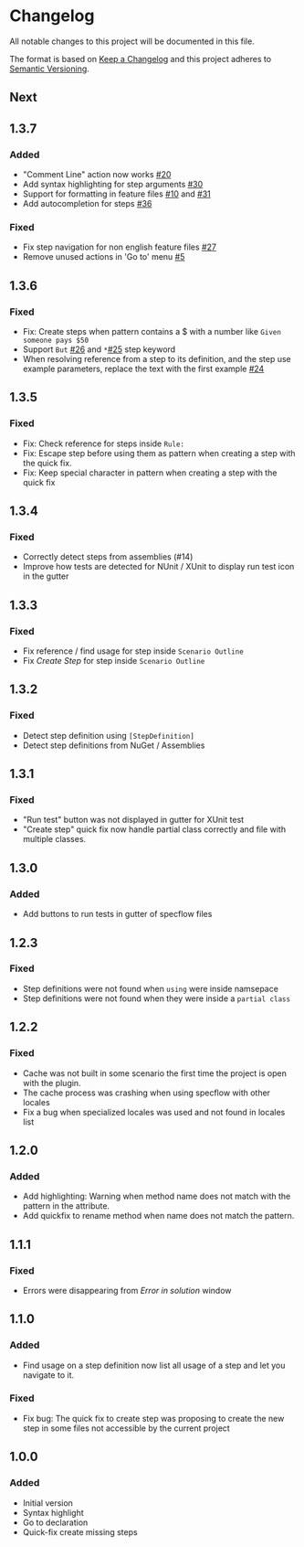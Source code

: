 # Changelog
All notable changes to this project will be documented in this file.

The format is based on [Keep a Changelog](http://keepachangelog.com/en/1.0.0/)
and this project adheres to [Semantic Versioning](http://semver.org/spec/v2.0.0.html).

## Next

## 1.3.7
### Added
- "Comment Line" action now works [#20](https://github.com/SpecFlowOSS/SpecFlow.Rider/issues/20)
- Add syntax highlighting for step arguments [#30](https://github.com/SpecFlowOSS/SpecFlow.Rider/issues/30)
- Support for formatting in feature files [#10](https://github.com/SpecFlowOSS/SpecFlow.Rider/issues/10) and [#31](https://github.com/SpecFlowOSS/SpecFlow.Rider/issues/31)
- Add autocompletion for steps [#36](https://github.com/SpecFlowOSS/SpecFlow.Rider/pull/36)
### Fixed
- Fix step navigation for non english feature files [#27](https://github.com/SpecFlowOSS/SpecFlow.Rider/issues/27)
- Remove unused actions in 'Go to' menu [#5](https://github.com/SpecFlowOSS/SpecFlow.Rider/issues/5)

## 1.3.6
### Fixed
- Fix: Create steps when pattern contains a $ with a number like `Given someone pays $50`
- Support `But` [#26](https://github.com/SpecFlowOSS/SpecFlow.Rider/issues/26) and `*`[#25](https://github.com/SpecFlowOSS/SpecFlow.Rider/issues/25) step keyword
- When resolving reference from a step to its definition, and the step use example parameters, replace the text with the first example [#24](https://github.com/SpecFlowOSS/SpecFlow.Rider/issues/24)

## 1.3.5
### Fixed
- Fix: Check reference for steps inside `Rule:`
- Fix: Escape step before using them as pattern when creating a step with the quick fix.
- Fix: Keep special character in pattern when creating a step with the quick fix

## 1.3.4
### Fixed
- Correctly detect steps from assemblies (#14)
- Improve how tests are detected for NUnit / XUnit to display run test icon in the gutter

## 1.3.3
### Fixed
- Fix reference / find usage for step inside `Scenario Outline`
- Fix _Create Step_ for step inside `Scenario Outline`

## 1.3.2
### Fixed
- Detect step definition using `[StepDefinition]`
- Detect step definitions from NuGet / Assemblies

## 1.3.1
### Fixed
- "Run test" button was not displayed in gutter for XUnit test
- "Create step" quick fix now handle partial class correctly and file with multiple classes.

## 1.3.0
### Added
- Add buttons to run tests in gutter of specflow files

## 1.2.3
### Fixed
- Step definitions were not found when `using` were inside namsepace
- Step definitions were not found when they were inside a `partial class`

## 1.2.2
### Fixed
- Cache was not built in some scenario the first time the project is open with the plugin.
- The cache process was crashing when using specflow with other locales
- Fix a bug when specialized locales was used and not found in locales list

## 1.2.0
### Added
- Add highlighting: Warning when method name does not match with the pattern in the attribute.
- Add quickfix to rename method when name does not match the pattern. 

## 1.1.1
### Fixed
- Errors were disappearing from _Error in solution_ window

## 1.1.0
### Added
- Find usage on a step definition now list all usage of a step and let you navigate to it.
### Fixed
- Fix bug: The quick fix to create step was proposing to create the new step in some files not accessible by the current project

## 1.0.0
### Added
- Initial version
- Syntax highlight
- Go to declaration
- Quick-fix create missing steps
